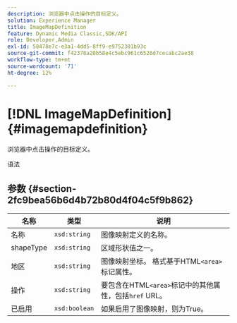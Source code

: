 ```yaml
---
description: 浏览器中点击操作的目标定义。
solution: Experience Manager
title: ImageMapDefinition
feature: Dynamic Media Classic,SDK/API
role: Developer,Admin
exl-id: 58478e7c-e3a1-4dd5-8ff9-e9752301b93c
source-git-commit: f42378a20b58e4c5ebc961c6526d7cecabc2ae38
workflow-type: tm+mt
source-wordcount: '71'
ht-degree: 12%

---
```


# [!DNL ImageMapDefinition]{#imagemapdefinition}

浏览器中点击操作的目标定义。

语法

## 参数 {#section-2fc9bea56b6d4b72b80d4f04c5f9b862}

| 名称 | 类型 | 说明 |
|---|---|---|
| 名称 | `xsd:string` | 图像映射定义的名称。 |
| shapeType | `xsd:string` | 区域形状值之一。 |
| 地区 | `xsd:string` | 图像映射坐标。 格式基于HTML`<area>`标记属性。 |
| 操作 | `xsd:string` | 要包含在HTML`<area>`标记中的其他属性，包括`href` URL。 |
| 已启用 | `xsd:boolean` | 如果启用了图像映射，则为True。 |

